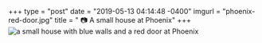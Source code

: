 +++
type = "post"
date = "2019-05-13 04:14:48 -0400"
imgurl = "phoenix-red-door.jpg"
title = " 📷 A small house at Phoenix"
+++
![a small house with blue walls and a red door at Phoenix](https://s3.us-east-2.amazonaws.com/ying-ish/miniposts/phoenix-door-airplane.jpg)
